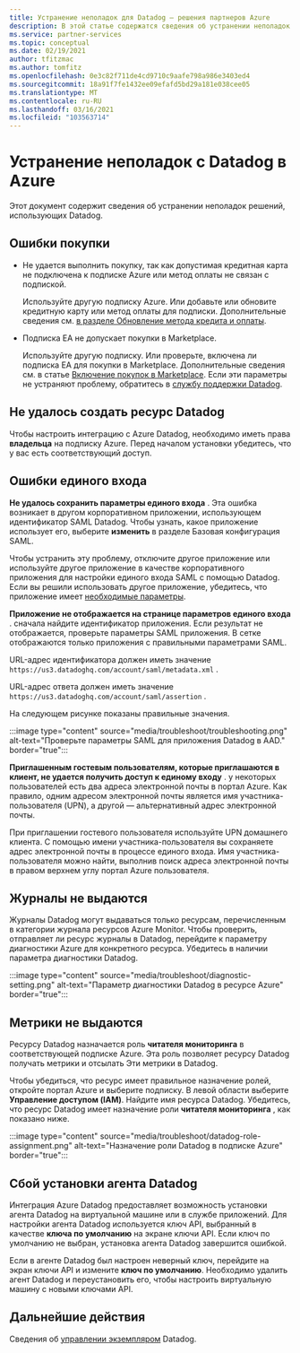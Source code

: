 ```yaml
---
title: Устранение неполадок для Datadog — решения партнеров Azure
description: В этой статье содержатся сведения об устранении неполадок Datadog в Azure.
ms.service: partner-services
ms.topic: conceptual
ms.date: 02/19/2021
author: tfitzmac
ms.author: tomfitz
ms.openlocfilehash: 0e3c82f711de4cd9710c9aafe798a986e3403ed4
ms.sourcegitcommit: 18a91f7fe1432ee09efafd5bd29a181e038cee05
ms.translationtype: MT
ms.contentlocale: ru-RU
ms.lasthandoff: 03/16/2021
ms.locfileid: "103563714"
---
```

# <a name="troubleshooting-datadog-on-azure"></a>Устранение неполадок с Datadog в Azure

Этот документ содержит сведения об устранении неполадок решений, использующих Datadog.

## <a name="purchase-errors"></a>Ошибки покупки

* Не удается выполнить покупку, так как допустимая кредитная карта не подключена к подписке Azure или метод оплаты не связан с подпиской.

  Используйте другую подписку Azure. Или добавьте или обновите кредитную карту или метод оплаты для подписки. Дополнительные сведения см. [в разделе Обновление метода кредита и оплаты](../../cost-management-billing/manage/change-credit-card.md).

* Подписка EA не допускает покупки в Marketplace.

  Используйте другую подписку. Или проверьте, включена ли подписка EA для покупки в Marketplace. Дополнительные сведения см. в статье [Включение покупок в Marketplace](../../cost-management-billing/manage/ea-azure-marketplace.md#enabling-azure-marketplace-purchases). Если эти параметры не устраняют проблему, обратитесь в [службу поддержки Datadog](https://www.datadoghq.com/support).

## <a name="unable-to-create-datadog-resource"></a>Не удалось создать ресурс Datadog

Чтобы настроить интеграцию с Azure Datadog, необходимо иметь права **владельца** на подписку Azure. Перед началом установки убедитесь, что у вас есть соответствующий доступ.

## <a name="single-sign-on-errors"></a>Ошибки единого входа

**Не удалось сохранить параметры единого входа** . Эта ошибка возникает в другом корпоративном приложении, использующем идентификатор SAML Datadog. Чтобы узнать, какое приложение использует его, выберите **изменить** в разделе Базовая конфигурация SAML.

Чтобы устранить эту проблему, отключите другое приложение или используйте другое приложение в качестве корпоративного приложения для настройки единого входа SAML с помощью Datadog. Если вы решили использовать другое приложение, убедитесь, что приложение имеет [необходимые параметры](create.md#configure-single-sign-on).

**Приложение не отображается на странице параметров единого входа** . сначала найдите идентификатор приложения. Если результат не отображается, проверьте параметры SAML приложения. В сетке отображаются только приложения с правильными параметрами SAML. 

URL-адрес идентификатора должен иметь значение `https://us3.datadoghq.com/account/saml/metadata.xml` .

URL-адрес ответа должен иметь значение `https://us3.datadoghq.com/account/saml/assertion` .

На следующем рисунке показаны правильные значения.
  
:::image type="content" source="media/troubleshoot/troubleshooting.png" alt-text="Проверьте параметры SAML для приложения Datadog в AAD." border="true":::

**Приглашенным гостевым пользователям, которые приглашаются в клиент, не удается получить доступ к единому входу** . у некоторых пользователей есть два адреса электронной почты в портал Azure. Как правило, одним адресом электронной почты является имя участника-пользователя (UPN), а другой — альтернативный адрес электронной почты.

При приглашении гостевого пользователя используйте UPN домашнего клиента. С помощью имени участника-пользователя вы сохраняете адрес электронной почты в процессе единого входа. Имя участника-пользователя можно найти, выполнив поиск адреса электронной почты в правом верхнем углу портал Azure пользователя.
  
## <a name="logs-not-being-emitted"></a>Журналы не выдаются

Журналы Datadog могут выдаваться только ресурсам, перечисленным в категории журнала ресурсов Azure Monitor. Чтобы проверить, отправляет ли ресурс журналы в Datadog, перейдите к параметру диагностики Azure для конкретного ресурса. Убедитесь в наличии параметра диагностики Datadog.

:::image type="content" source="media/troubleshoot/diagnostic-setting.png" alt-text="Параметр диагностики Datadog в ресурсе Azure" border="true":::

## <a name="metrics-not-being-emitted"></a>Метрики не выдаются

Ресурсу Datadog назначается роль **читателя мониторинга** в соответствующей подписке Azure. Эта роль позволяет ресурсу Datadog получать метрики и отсылать Эти метрики в Datadog.

Чтобы убедиться, что ресурс имеет правильное назначение ролей, откройте портал Azure и выберите подписку. В левой области выберите **Управление доступом (IAM)**. Найдите имя ресурса Datadog. Убедитесь, что ресурс Datadog имеет назначение роли **читателя мониторинга** , как показано ниже.

:::image type="content" source="media/troubleshoot/datadog-role-assignment.png" alt-text="Назначение роли Datadog в подписке Azure" border="true":::

## <a name="datadog-agent-installation-fails"></a>Сбой установки агента Datadog

Интеграция Azure Datadog предоставляет возможность установки агента Datadog на виртуальной машине или в службе приложений. Для настройки агента Datadog используется ключ API, выбранный в качестве **ключа по умолчанию** на экране ключи API. Если ключ по умолчанию не выбран, установка агента Datadog завершится ошибкой.

Если в агенте Datadog был настроен неверный ключ, перейдите на экран ключи API и измените **ключ по умолчанию**. Необходимо удалить агент Datadog и переустановить его, чтобы настроить виртуальную машину с новыми ключами API.

## <a name="next-steps"></a>Дальнейшие действия

Сведения об [управлении экземпляром](manage.md) Datadog.
